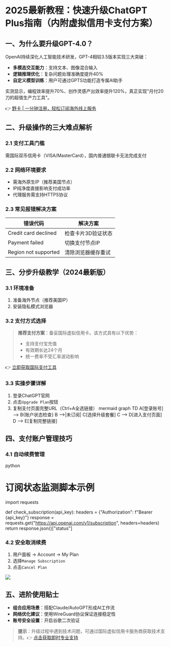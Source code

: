 # 2025最新教程：快速升级ChatGPT Plus指南（内附虚拟信用卡支付方案）

## 一、为什么要升级GPT-4.0？

OpenAI持续深化人工智能技术研发，GPT-4相较3.5版本实现三大突破：

- **多模态交互能力**：支持文本、图像混合输入
- **逻辑推理优化**：复杂问题处理准确度提升40%
- **自定义模型训练**：用户可通过GPTS功能打造专属AI助手

实测显示，编程效率提升70%、创作灵感产出效率提升120%，真正实现"月付20刀的超值生产力工具"。

👉 [野卡 | 一分钟注册，轻松订阅海外线上服务](https://bbtdd.com/yeka)

## 二、升级操作的三大难点解析

### 2.1 支付工具门槛
需国际双币信用卡（VISA/MasterCard），国内普通银联卡无法完成支付

### 2.2 网络环境要求
- 需海外原生IP（推荐美国节点）
- IP纯净度直接影响支付成功率
- 代理服务需支持HTTPS协议

### 2.3 常见报错解决方案

| 错误代码 | 解决方案 |
|---------|---------|
| Credit card declined | 检查卡片3D验证状态 |
| Payment failed | 切换支付节点IP |
| Region not supported | 清除浏览器缓存重试 |

## 三、分步升级教学（2024最新版）

### 3.1 环境准备
1. 准备海外节点（推荐美国IP）
2. 安装隐私模式浏览器

### 3.2 支付方式选择

> **推荐支付方案**：备妥国际虚拟信用卡。该方式具有以下优势：
> - 支持支付宝充值
> - 有效期长达24个月
> - 统一费率不受汇率波动影响

👉 [立即获取国际支付工具](https://bbtdd.com/yeka)

### 3.3 实操步骤详解
1. 登录ChatGPT官网
2. 点击`Upgrade Plan`按钮
3. 复制支付页面完整URL（Ctrl+A全选链接）
mermaid
graph TD
    A[登录账号] --> B{账户状态检查}
    B -->|未订阅| C[选择升级套餐]
    C --> D[进入支付页面]
    D --> E[复制完整链接]


## 四、支付账户管理技巧

### 4.1 自动续费管理
python
# 订阅状态监测脚本示例
import requests

def check_subscription(api_key):
    headers = {"Authorization": f"Bearer {api_key}"}
    response = requests.get("https://api.openai.com/v1/subscription", headers=headers)
    return response.json()["status"]


### 4.2 安全取消续费
1. 用户面板 → Account → My Plan
2. 选择`Manage Subscription`
3. 点击`Cancel Plan`

![](https://bbtdd.com/wp-content/uploads/img/3511968751.webp)

## 五、进阶使用贴士
- **组合应用场景**：搭配Claude/AutoGPT形成AI工作流
- **网络优化建议**：使用WireGuard协议保证连接稳定性
- **账号安全设置**：开启谷歌二次验证

> **提示**：升级过程中遇到技术问题，可通过国际虚拟信用卡服务商获取技术支持。👉 [点击获取即时专业支持](https://bbtdd.com/yeka)